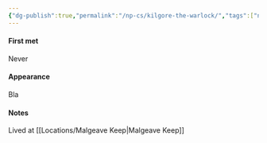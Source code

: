 ```yaml
---
{"dg-publish":true,"permalink":"/np-cs/kilgore-the-warlock/","tags":["npc"],"noteIcon":"npc"}
---
```


#### First met
Never
#### Appearance
Bla
#### Notes
Lived at [[Locations/Malgeave Keep\|Malgeave Keep]]